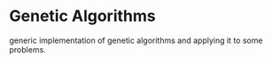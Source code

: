 Genetic Algorithms
==================

generic implementation of genetic algorithms and applying it to some problems.
